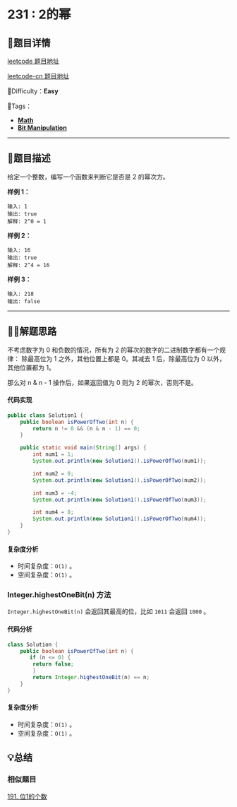 # 231 : 2的幂

## 📌题目详情

[leetcode 题目地址](https://leetcode.com/problems/power-of-two/)

[leetcode-cn 题目地址](https://leetcode-cn.com/problems/power-of-two/)

📗Difficulty：**Easy**	

🎯Tags：

+ **[Math](https://leetcode-cn.com/tag/math/)**
+ **[Bit Manipulation](https://leetcode-cn.com/tag/bit-manipulation/)** 



---

## 📃题目描述

给定一个整数，编写一个函数来判断它是否是 2 的幂次方。

**样例 1：**

```
输入: 1
输出: true
解释: 2^0 = 1
```



**样例 2：**

```
输入: 16
输出: true
解释: 2^4 = 16
```



**样例 3：**

```
输入: 218
输出: false
```



****

## 🏹🎯解题思路

不考虑数字为 0 和负数的情况，所有为 2 的幂次的数字的二进制数字都有一个规律： 除最高位为 1 之外，其他位置上都是 0。其减去 1 后，除最高位为 0 以外，其他位置都为 1。

那么对 n & n - 1 操作后，如果返回值为 0 则为 2 的幂次，否则不是。

#### 代码实现

```java
public class Solution1 {
    public boolean isPowerOfTwo(int n) {
        return n != 0 && (n & n - 1) == 0;
    }

    public static void main(String[] args) {
        int num1 = 1;
        System.out.println(new Solution1().isPowerOfTwo(num1));

        int num2 = 0;
        System.out.println(new Solution1().isPowerOfTwo(num2));

        int num3 = -4;
        System.out.println(new Solution1().isPowerOfTwo(num3));

        int num4 = 8;
        System.out.println(new Solution1().isPowerOfTwo(num4));
    }
}
```



#### 复杂度分析

+ 时间复杂度：`O(1)` 。
+ 空间复杂度：`O(1)` 。 



### Integer.highestOneBit(n) 方法

`Integer.highestOneBit(n)` 会返回其最高的位，比如 `1011` 会返回 `1000` 。

#### 代码分析

```java
class Solution {
    public boolean isPowerOfTwo(int n) {
       if (n <= 0) {
        return false;
        }
        return Integer.highestOneBit(n) == n;
    }
}
```



#### 复杂度分析

+ 时间复杂度：`O(1)` 。
+ 空间复杂度：`O(1)` 。 



## 💡总结

### 相似题目

[191. 位1的个数](https://leetcode-cn.com/problems/number-of-1-bits/)



